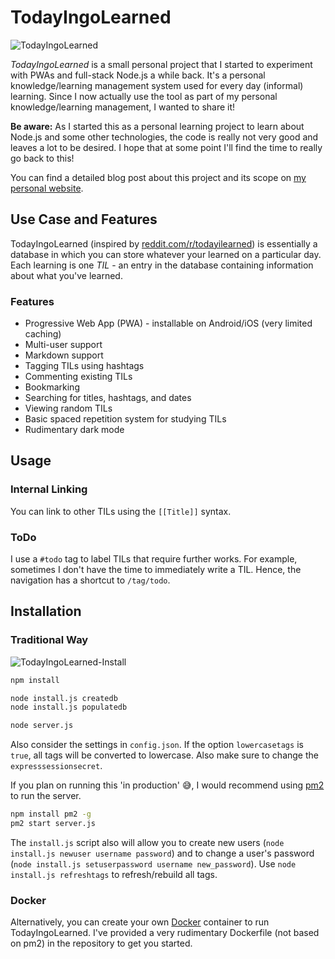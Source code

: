 # TodayIngoLearned

![TodayIngoLearned](https://user-images.githubusercontent.com/16179317/83354962-87ddcc00-a35c-11ea-9909-1e890a432ec8.png)

*TodayIngoLearned* is a small personal project that I started to experiment with PWAs and full-stack Node.js a while back. It's a personal knowledge/learning management system used for every day (informal) learning. Since I now actually use the tool as part of my personal knowledge/learning management, I wanted to share it!

**Be aware:** As I started this as a personal learning project to learn about Node.js and some other technologies, the code is really not very good and leaves a lot to be desired. I hope that at some point I'll find the time to really go back to this!

You can find a detailed blog post about this project and its scope on [my personal website](https://kleiber.me/blog/2020/05/31/today-ingo-learned-personal-learning-management-system/).

## Use Case and Features

TodayIngoLearned (inspired by [reddit.com/r/todayilearned](https://www.reddit.com/r/todayilearned/)) is essentially a database in which you can store whatever your learned on a particular day. Each learning is one *TIL* - an entry in the database containing information about what you've learned.

### Features

* Progressive Web App (PWA) - installable on Android/iOS (very limited caching)
* Multi-user support
* Markdown support
* Tagging TILs using hashtags
* Commenting existing TILs
* Bookmarking
* Searching for titles, hashtags, and dates
* Viewing random TILs
* Basic spaced repetition system for studying TILs
* Rudimentary dark mode

## Usage

### Internal Linking

You can link to other TILs using the `[[Title]]` syntax.

### ToDo

I use a `#todo` tag to label TILs that require further works. For example, sometimes I don't have the time to immediately write a TIL. Hence, the navigation has a shortcut to `/tag/todo`.

## Installation

### Traditional Way

![TodayIngoLearned-Install](https://user-images.githubusercontent.com/16179317/83356486-cf695580-a366-11ea-9b97-6f53e7b8cea1.gif)

```bash
npm install

node install.js createdb
node install.js populatedb

node server.js
```

Also consider the settings in `config.json`. If the option `lowercasetags` is `true`, all tags will be converted to lowercase. Also make sure to change the `expresssessionsecret`.

If you plan on running this 'in production' 😅, I would recommend using [pm2](https://pm2.keymetrics.io) to run the server.

```bash
npm install pm2 -g
pm2 start server.js
```

The `install.js` script also will allow you to create new users (`node install.js newuser username password`) and to change a user's password (`node install.js setuserpassword username new_password`). Use `node install.js refreshtags` to refresh/rebuild all tags.

### Docker

Alternatively, you can create your own [Docker](https://www.docker.com) container to run TodayIngoLearned. I've provided a very rudimentary Dockerfile (not based on pm2) in the repository to get you started.
